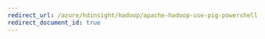 ```yaml
---
redirect_url: /azure/hdinsight/hadoop/apache-hadoop-use-pig-powershell
redirect_document_id: true
---
```

